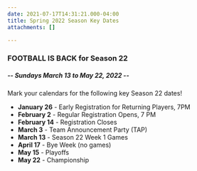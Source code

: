 ```yaml
---
date: 2021-07-17T14:31:21.000-04:00
title: Spring 2022 Season Key Dates
attachments: []

---
```

### **FOOTBALL IS BACK for Season 22**

##### -- **Sundays March 13 to May 22, 2022  --**

Mark your calendars for the following key Season 22 dates!

* **January 26** - Early Registration for Returning Players, 7PM
* **February 2** - Regular Registration Opens, 7 PM
* **February 14** - Registration Closes
* **March 3** - Team Announcement Party (TAP)
* **March 13** - Season 22 Week 1 Games
* **April 17** - Bye Week (no games)
* **May 15** - Playoffs
* **May 22** - Championship